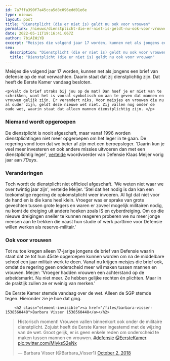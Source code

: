 ```yaml
---
id: 7a7ffa390f7a45cca5d8c096edd01e6e
type: nieuws
layout: post
title: "Dienstplicht (die er niet is) geldt nu ook voor vrouwen"
permalink: /nieuws/dienstplicht-die-er-niet-is-geldt-nu-ook-voor-vrouwen/
date: 2022-05-11T19:16:41.067Z
author: 7biA1WiYB
excerpt: "Meisjes die volgend jaar 17 worden, kunnen net als jongens een brief van defensie op de mat verwachten. Daarin staat dat zij dienstplichtig zijn. Dat heeft de Eerste Kamer vandaag besloten.  "
seo:
  description: "Dienstplicht (die er niet is) geldt nu ook voor vrouwen"
  title: "Dienstplicht (die er niet is) geldt nu ook voor vrouwen"
---
```

Meisjes die volgend jaar 17 worden, kunnen net als jongens een brief van defensie op de mat verwachten. Daarin staat dat zij dienstplichtig zijn. Dat heeft de Eerste Kamer vandaag besloten.  

    <p>Valt de brief straks bij jou op de mat? Dan hoef je er niet van te schrikken, want het is vooral symbolisch om aan te geven dat mannen en vrouwen gelijk zijn. Er verandert niks. Voor meisjes en vrouwen die nu al ouder zijn, geldt deze nieuwe wet niet. Zij vallen nog onder de oude wet, waarin staat dat alleen mannen dienstplichtig zijn. </p>
<h3>Niemand wordt opgeroepen</h3>
<p>De dienstplicht is nooit afgeschaft, maar vanaf 1996 worden dienstplichtingen niet meer opgeroepen om het leger in te gaan. De regering vond toen dat we beter af zijn met een beroepsleger. 'Daarin kun je veel meer investeren en ook andere missies uitvoeren dan met een dienstplichtig leger', <a href="https://original.sevendays.nl/lifestyle/wat-je-moet-weten-over-dienstplicht-voor-meisjes">vertelde</a> woordvoerder van Defensie Klaas Meijer vorig jaar aan <em>7Days</em>.</p>
<h3>Veranderingen</h3>
<p>Toch wordt de dienstplicht niet officieel afgeschaft. 'We weten niet waar we over twintig jaar zijn', vertelde Meijer. 'Stel dat het nodig is dan kan een toekomstige regering de opkomstplicht weer invoeren. Al ligt dat niet voor de hand en is die kans heel klein. Vroeger was er sprake van grote gevechten tussen grote legers en waren er zoveel mogelijk militairen nodig, nu komt de dreiging uit andere hoeken zoals IS en cyberdreiging. Om op die nieuwe dreigingen sneller te kunnen reageren proberen we nu meer jonge mensen aan te trekken die naast hun studie of werk parttime voor Defensie willen werken als reserve-militair.'</p>
<h3>Ook voor vrouwen</h3>
<p>Tot nu toe kregen alleen 17-jarige jongens de brief van Defensie waarin staat dat ze tot hun 45ste opgeroepen kunnen worden om na de middelbare school een jaar militair werk te doen. Vanaf nu krijgen meisjes die brief ook, omdat de regering geen onderscheid meer wil maken tussen mannen en vrouwen. Meijer: 'Vroeger hadden vrouwen een achterstand op de arbeidsmarkt. Nu niet meer. Ze hebben gelijke rechten én plichten. Maar in de praktijk zullen ze er weinig van merken.'</p>
<p>De Eerste Kamer stemde vandaag over de wet. Alleen de SGP stemde tegen. Hieronder zie je hoe dat ging.</p>
<p><div class="media media-element-container media-default"><div id="file-534796" class="file file-document file-text-oembed">

        <h2 class="element-invisible"><a href="/files/barbara-visser-1538560448">Barbara Visser 1538560448</a></h2>
    
  
  <div class="content">
    
<blockquote class="twitter-tweet" data-width="550"><p lang="nl" dir="ltr">Historisch moment! Vrouwen vallen binnenkort ook onder de militaire dienstplicht. Zojuist heeft de Eerste Kamer ingestemd met de wijzing van de wet. Groot gelijk, er is geen enkele reden om onderscheid te maken tussen mannen en vrouwen. <a href="https://twitter.com/hashtag/defensie?src=hash&amp;ref_src=twsrc%5Etfw">#defensie</a> <a href="https://twitter.com/EersteKamer?ref_src=twsrc%5Etfw">@EersteKamer</a> <a href="https://t.co/MIyksS2eNx">pic.twitter.com/MIyksS2eNx</a></p>&mdash; Barbara Visser (@Barbara_Visser1) <a href="https://twitter.com/Barbara_Visser1/status/1047202958184783872?ref_src=twsrc%5Etfw">October 2, 2018</a></blockquote>
<script async="" src="https://platform.twitter.com/widgets.js" charset="utf-8"></script>
  </div>

  
</div>
</div>  

